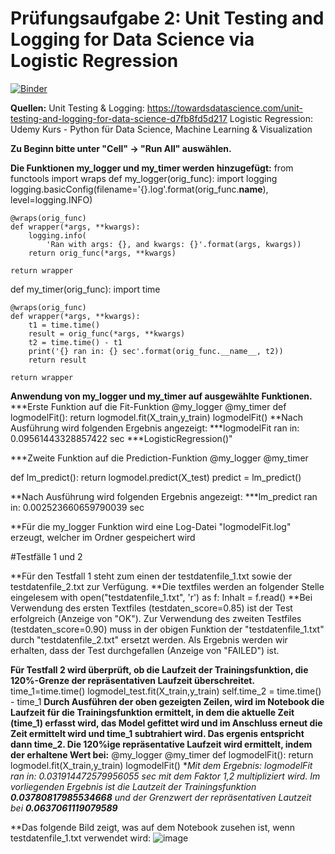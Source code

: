 # Prüfungsaufgabe 2: Unit Testing and Logging for Data Science via Logistic Regression

[![Binder](https://mybinder.org/badge_logo.svg)](https://mybinder.org/v2/gh/yenvyhh/Pruefungsaufgabe2/main?filepath=Pruefungsaufgabe%202%20.ipynb)

**Quellen:**
Unit Testing & Logging: https://towardsdatascience.com/unit-testing-and-logging-for-data-science-d7fb8fd5d217 
Logistic Regression: Udemy Kurs - Python für Data Science, Machine Learning & Visualization

**Zu Beginn bitte unter "Cell" -> "Run All" auswählen.**

**Die Funktionen my_logger und my_timer werden hinzugefügt:**
from functools import wraps
def my_logger(orig_func):
    import logging
    logging.basicConfig(filename='{}.log'.format(orig_func.__name__), level=logging.INFO)

    @wraps(orig_func)
    def wrapper(*args, **kwargs):
        logging.info(
            'Ran with args: {}, and kwargs: {}'.format(args, kwargs))
        return orig_func(*args, **kwargs)

    return wrapper

def my_timer(orig_func):
    import time

    @wraps(orig_func)
    def wrapper(*args, **kwargs):
        t1 = time.time()
        result = orig_func(*args, **kwargs)
        t2 = time.time() - t1
        print('{} ran in: {} sec'.format(orig_func.__name__, t2))
        return result

    return wrapper

**Anwendung von my_logger und my_timer auf ausgewählte Funktionen.**
***Erste Funktion auf die Fit-Funktion
@my_logger
@my_timer
def logmodelFit(): 
    return logmodel.fit(X_train,y_train)
logmodelFit()
**Nach Ausführung wird folgenden Ergebnis angezeigt: 
***logmodelFit ran in: 0.09561443328857422 sec
***LogisticRegression()"

***Zweite Funktion auf die Prediction-Funktion
@my_logger
@my_timer

def lm_predict():
    return logmodel.predict(X_test)
predict = lm_predict()

**Nach Ausführung wird folgenden Ergebnis angezeigt: 
***lm_predict ran in: 0.002523660659790039 sec

**Für die my_logger Funktion wird eine Log-Datei "logmodelFit.log" erzeugt, welcher im Ordner gespeichert wird

#Testfälle 1 und 2 

**Für den Testfall 1 steht zum einen der testdatenfile_1.txt sowie der testdatenfile_2.txt zur Verfügung. **Die textfiles werden an folgender Stelle eingelesem
with open("testdatenfile_1.txt", 'r') as f:
Inhalt = f.read()
**Bei Verwendung des ersten Textfiles (testdaten_score=0.85) ist der Test erfolgreich (Anzeige von "OK"). Zur Verwendung des zweiten Testfiles (testdaten_score=0.90) muss in der obigen Funktion der "testdatenfile_1.txt" durch "testdatenfile_2.txt" ersetzt werden. Als Ergebnis werden wir erhalten, dass der Test durchgefallen (Anzeige von "FAILED") ist. 

**Für Testfall 2 wird überprüft, ob die Laufzeit der Trainingsfunktion, die 120%-Grenze der repräsentativen Laufzeit überschreitet.**
time_1=time.time()
logmodel_test.fit(X_train,y_train)
self.time_2 = time.time() - time_1
**Durch Ausführen der oben gezeigten Zeilen, wird im Notebook die Laufzeit für die Trainingsfunktion ermittelt, in dem die aktuelle Zeit (time_1) erfasst wird, das Model gefittet wird und im Anschluss  erneut die Zeit ermittelt wird und time_1 subtrahiert wird. Das ergenis entspricht dann time_2.
Die 120%ige repräsentative Laufzeit wird ermittelt, indem der erhaltene Wert bei:**
@my_logger
@my_timer
def logmodelFit(): 
    return logmodel.fit(X_train,y_train)
logmodelFit()
**Mit dem Ergebnis: logmodelFit ran in: 0.031914472579956055 sec mit dem Faktor 1,2 multipliziert wird.
Im vorliegenden Ergebnis ist die Lautzeit der Trainingsfunktion ***0.03780817985534668*** und der Grenzwert der repräsentativen Lautzeit bei **0.0637061119079589***

**Das folgende Bild zeigt, was auf dem Notebook zusehen ist, wenn testdatenfile_1.txt verwendet wird:
![image](https://user-images.githubusercontent.com/78904217/115259566-4bf95400-a132-11eb-90d7-0d180565d091.png)

